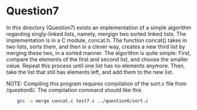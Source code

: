 # Question7

In this directory (Question7) exists an implementation of a simple algorithm regarding singly-linked lists, namely, mergign two sorted linked lists. The implementation is in a C module, concat.h. The function concat() takes in two lists, sorts them, and then in a clever way, creates a new third list by merging these two, in a sorted manner. The algorithm is quite simple: First, compare the elements of the first and second list, and choose the smaller value. Repeat this process until one list has no elements anymore. Then, take the list that still has elements left, and add them to the new list. 

NOTE: Compiling this program requires compilation of the sort.c file from /question6/. The compilation command should like this 
```sh 
    gcc -o merge concat.c test7.c ../question6/sort.c
```